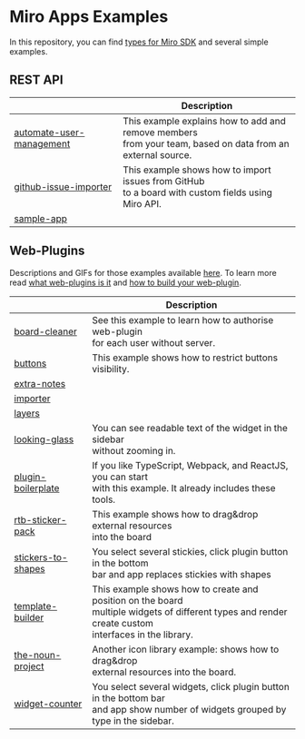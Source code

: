 # Miro Apps Examples

In this repository, you can find [types for Miro SDK](miro.d.ts) and several simple examples.

## REST API

|                                                      | Description  |
|------------------------------------------------------|--------------|
| [automate-user-management](automate-user-management) | This example explains how to add and remove members<br /> from your team, based on data from an external source. |
| [github-issue-importer](github-issue-importer)       | This example shows how to import issues from GitHub<br /> to a board with custom fields using Miro API. |
| [sample-app](sample=app)       | |

## Web-Plugins
Descriptions and GIFs for those examples available [here](https://developers.miro.com/docs/web-plugin-examples).
To learn more read [what web-plugins is it](https://developers.miro.com/docs/sdk) and [how to build your web-plugin](https://developers.miro.com/docs/how-to-start).

|                                          | Description  |
|------------------------------------------|--------------|
| [board-cleaner](board-cleaner)           | See this example to learn how to authorise web-plugin<br /> for each user without server. |
| [buttons](buttons)                       | This example shows how to restrict buttons visibility. |
| [extra-notes](extra-notes)               | |
| [importer](importer)                     | |
| [layers](layers)                         | |
| [looking-glass](looking-glass)           | You can see readable text of the widget in the sidebar<br /> without zooming in. |
| [plugin-boilerplate](plugin-boilerplate) | If you like TypeScript, Webpack, and ReactJS, you can start<br /> with this example. It already includes these tools. |
| [rtb-sticker-pack](rtb-sticker-pack)     | This example shows how to drag&drop external resources<br /> into the board |
| [stickers-to-shapes](stickers-to-shapes) | You select several stickies, click plugin button in the bottom<br /> bar and app replaces stickies with shapes |
| [template-builder](template-builder)     | This example shows how to create and position on the board<br /> multiple widgets of different types and render create custom<br /> interfaces in the library. |
| [the-noun-project](the-noun-project)     | Another icon library example: shows how to drag&drop<br /> external resources into the board. |
| [widget-counter](widget-counter)         | You select several widgets, click plugin button in the bottom bar<br /> and app show number of widgets grouped by type in the sidebar. |

